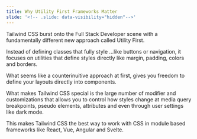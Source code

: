 ```yaml
---
title: Why Utility First Frameworks Matter
slide: '<!-- .slide: data-visibility="hidden"-->'
---
```


<!-- .slide: data-state="layout-title" class="bg-dark"-->

> >

Tailwind CSS burst onto the Full Stack Developer scene with a fundamentally different new approach called Utility First.

Instead of defining classes that fully style ...like buttons or navigation, it focuses on utilities that define styles directly like margin, padding, colors and borders.

What seems like a counterinuitive approach at first, gives you freedom to define your layouts directly into components.

What makes Tailwind CSS special is the large number of modifier and customizations that allows you to control how styles change at media query breakpoints, pseudo elements, attributes and even through user settings like dark mode.

This makes Tailwind CSS the best way to work with CSS in module based frameworks like React, Vue, Angular and Svelte.
